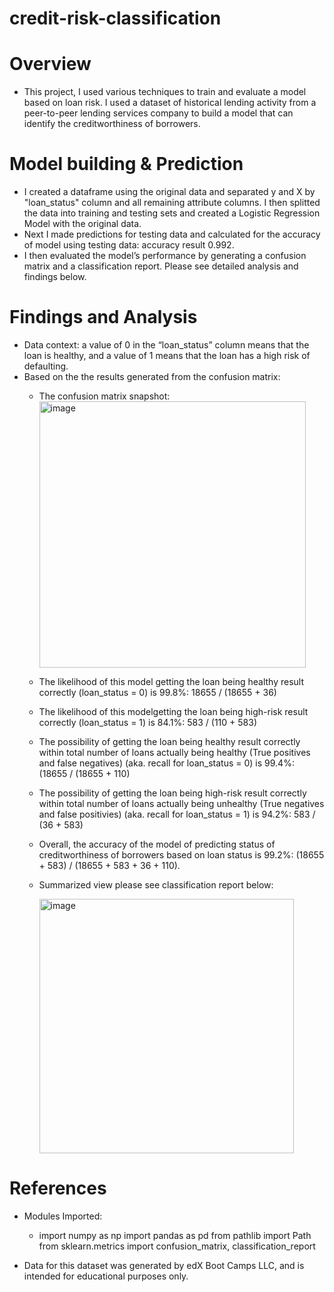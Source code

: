 # credit-risk-classification

# Overview 
- This project, I used various techniques to train and evaluate a model based on loan risk. I used a dataset of historical lending activity from a peer-to-peer lending services company to build a model that can identify the creditworthiness of borrowers.
  
# Model building & Prediction
- I created a dataframe using the original data and separated y and X by "loan_status" column and all remaining attribute columns. I then splitted the data into training and testing sets and created a Logistic Regression Model with the original data.
- Next I made predictions for testing data and calculated for the accuracy of model using testing data: accuracy result 0.992.
- I then evaluated the model’s performance by generating a confusion matrix and a classification report. Please see detailed analysis and findings below.

# Findings and Analysis 
- Data context: a value of 0 in the “loan_status” column means that the loan is healthy, and a value of 1 means that the loan has a high risk of defaulting.
- Based on the the results generated from the confusion matrix:
  - The confusion matrix snapshot:
         <img width="426" alt="image" src="https://github.com/Tianyueli/credit-risk-classification/assets/42381263/467df348-6197-4c55-9d9f-ddec67381349"> 
  - The likelihood of this model getting the loan being healthy result correctly (loan_status = 0) is 99.8%: 18655 / (18655 + 36)
  - The likelihood of this modelgetting the loan being high-risk result correctly (loan_status = 1) is 84.1%: 583 / (110 + 583)
  - The possibility of getting the loan being healthy result correctly within total number of loans actually being healthy (True positives and false negatives) (aka. recall for loan_status = 0) is 99.4%: (18655 / (18655 + 110)
  - The possibility of getting the loan being high-risk result correctly within total number of loans actually being unhealthy (True negatives and false positivies) (aka. recall for loan_status = 1) is 94.2%: 583 / (36 + 583)
  - Overall, the accuracy of the model of predicting status of creditworthiness of borrowers based on loan status is 99.2%: (18655 + 583) / (18655 + 583 + 36 + 110).

  - Summarized view please see classification report below:

    <img width="407" alt="image" src="https://github.com/Tianyueli/credit-risk-classification/assets/42381263/40d1c642-635d-458e-9d89-0fe989a93786">


# References

- Modules Imported:
  - import numpy as np
    import pandas as pd
    from pathlib import Path
    from sklearn.metrics import confusion_matrix, classification_report

- Data for this dataset was generated by edX Boot Camps LLC, and is intended for educational purposes only.
